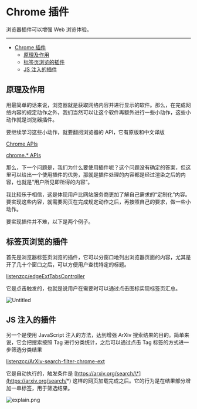 # Chrome 插件

浏览器插件可以增强 Web 浏览体验。

---

- [Chrome 插件](#chrome-插件)
  - [原理及作用](#原理及作用)
  - [标签页浏览的插件](#标签页浏览的插件)
  - [JS 注入的插件](#js-注入的插件)

## 原理及作用

用最简单的话来说，浏览器就是获取网络内容并进行显示的软件。那么，在完成网络内容的规定动作之外，我们当然可以让这个软件再额外进行一些小动作，这些小动作就是浏览器插件。

要继续学习这些小动作，就要翻阅浏览器的 API，它有原版和中文译版

[Chrome APIs](http://docs.getquicker.cn/chrome/developer.chrome.com/extensions/api_index.html "Chrome APIs")

[chrome.\* APIs](http://docs.getxhr.com/ChromeExtensionDocument/api_index.html "chrome.* APIs")

那么，下一个问题是，我们为什么要使用插件呢？这个问题没有确定的答案，但这里可以给出一个使用插件的优势，那就是插件处理的内容都是经过渲染之后的内容，也就是“用户所见即所得的内容”。

我比较乐于相信，这是体现用户比网站服务商更加了解自己需求的“定制化”内容。要实现这些内容，就需要网页在完成规定动作之后，再按照自己的要求，做一些小动作。

要实现插件并不难，以下是两个例子。

## 标签页浏览的插件

首先是浏览器标签页浏览的插件，它可以分窗口地列出浏览器页面的内容，尤其是开了几十个窗口之后，可以方便用户查找特定的标题。

[listenzcc/edgeExtTabsController](https://github.com/listenzcc/edgeExtTabsController "listenzcc/edgeExtTabsController")

它是点击触发的，也就是说用户在需要时可以通过点击图标实现标签页汇总。

![Untitled](Chrome%20%E6%8F%92%E4%BB%B6%205bd76bfeb0114c2286950289b141a403/Untitled.png)

## JS 注入的插件

另一个是使用 JavaScript 注入的方法，达到增强 ArXiv 搜索结果的目的。简单来说，它会把搜索按照 Tag 进行分类统计，之后可以通过点击 Tag 标签的方式进一步筛选分类结果

[listenzcc/ArXiv-search-filter-chrome-ext](https://github.com/listenzcc/ArXiv-search-filter-chrome-ext "listenzcc/ArXiv-search-filter-chrome-ext")

它是自动执行的，触发条件是 [https://arxiv.org/search/\*](https://arxiv.org/search/*) 这样的网页加载完成之后。它的行为是在结果部分增加一串标签，用于筛选结果。

![explain.png](Chrome%20%E6%8F%92%E4%BB%B6%205bd76bfeb0114c2286950289b141a403/explain.png)
